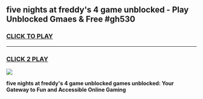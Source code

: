 
## five nights at freddy's 4 game unblocked - Play Unblocked Gmaes & Free #gh530
<h3>
<a href="https://premium.freeplayer.one?title=five_nights_at_freddy's_4_game_unblocked&ref=03M">CLICK TO PLAY</a></h3>
<hr>

<h3>
<a href="https://premium.freeplayer.one?title=five_nights_at_freddy's_4_game_unblocked&ref=03M">CLICK 2 PLAY</a>
  
</h3>

<a href="https://premium.freeplayer.one?title=five_nights_at_freddy's_4_game_unblocked&ref=03M"><img src="https://clearcache.store/games.png"></a>


**five nights at freddy's 4 game unblocked games unblocked: Your Gateway to Fun and Accessible Online Gaming**
